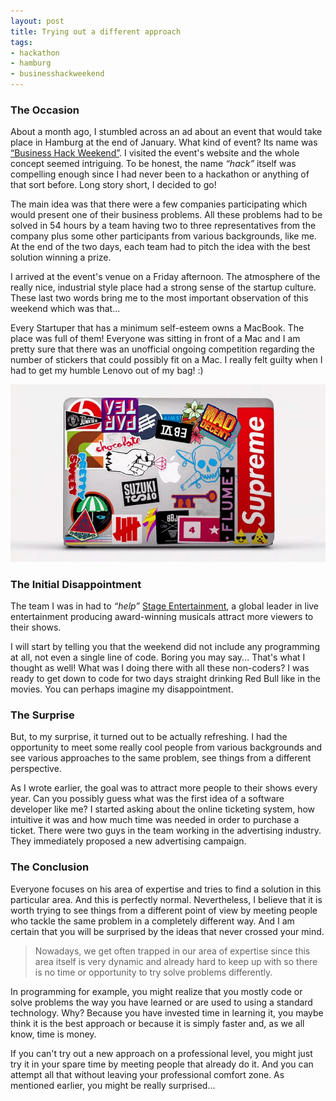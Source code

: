```yaml
---
layout: post
title: Trying out a different approach
tags: 
- hackathon
- hamburg
- businesshackweekend
---
```


### The Occasion
About a month ago, I stumbled across an ad about an event that would take place in Hamburg at the end of January. What kind of event? Its name was [“Business Hack Weekend”](http://www.businesshackweekend.com/). I visited the event's website and the whole concept seemed intriguing. To be honest, the name _“hack”_ itself was compelling enough since I had never been to a hackathon or anything of that sort before. Long story short, I decided to go! 

The main idea was that there were a few companies participating which would present one of their business problems. All these problems had to be solved in 54 hours by a team having two to three representatives from the company plus some other participants from various backgrounds, like me. At the end of the two days, each team had to pitch the idea with the best solution winning a prize.

I arrived at the event's venue on a Friday afternoon. The atmosphere of the really nice, industrial style place had a strong sense of the startup culture. These last two words bring me to the most important observation of this weekend which was that...

Every Startuper that  has a minimum self-esteem owns a MacBook. The place was full of them! Everyone was sitting in front of a Mac and I am pretty sure that there was an unofficial ongoing competition regarding the number of stickers that could possibly fit on a Mac. I really felt guilty when I had to get my humble Lenovo out of my bag! :)

![Rebase](https://raw.githubusercontent.com/dimitrispaxinos/dimitrispaxinos.github.io/master/_assets/images/MacBookStickers.jpg)

### The Initial Disappointment

The team I was in had to _“help”_ [Stage Entertainment](http://www.stage-entertainment.de/), a global leader in live entertainment producing award-winning musicals attract more viewers to their shows. 

I will start by telling you that the weekend did not include any programming at all, not even a single line of code. Boring you may say... That's what I thought as well! What was I doing there with all these non-coders? I was ready to get down to code for two days straight drinking Red Bull like in the movies. You can perhaps imagine my disappointment.  

### The Surprise
But, to my surprise, it turned out to be actually refreshing. I had the opportunity to meet some really cool people from various backgrounds and see various approaches to the same problem, see things from a different perspective. 

As I wrote earlier, the goal was to attract more people to their shows every year. Can you possibly guess what was the first idea of a software developer like me? I started asking about the online ticketing system, how intuitive it was and how much time was needed in order to purchase a ticket. There were two guys in the team working in the advertising industry. They immediately proposed a new advertising campaign.

### The Conclusion
Everyone focuses on his area of expertise and tries to find a solution in this particular area. And this is perfectly normal. Nevertheless, I believe that it is worth trying to see things from a different point of view by meeting people who tackle the same problem in a completely different way. And I am certain that you will be surprised by the ideas that never crossed your mind.

>Nowadays, we get often trapped in our area of expertise since this area itself is very dynamic and already hard to keep up with so there is no time or opportunity to try solve problems differently. 

In programming for example, you might realize that you mostly code or solve problems the way you have learned or are used to using a standard technology. Why? Because you have invested time in learning it, you maybe think it is the best approach or because it is simply faster and, as we all know, time is money. 

If you can't try out a new approach on a professional level, you might just try it in your spare time by meeting people that already do it. And you can attempt all that without leaving your professional comfort zone. As mentioned earlier, you might be really surprised...